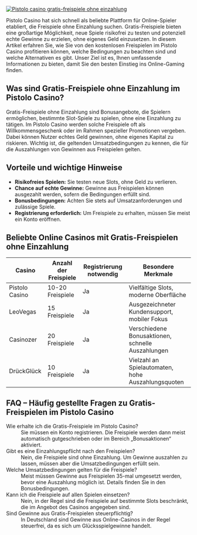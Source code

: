 [![Pistolo casino gratis-freispiele ohne einzahlung](https://123-caf.pages.dev/gitsignup.png)](https://vrmoo.ru/Bt82HjjY)

<p>Pistolo Casino hat sich schnell als beliebte Plattform für Online-Spieler etabliert, die Freispiele ohne Einzahlung suchen. Gratis-Freispiele bieten eine großartige Möglichkeit, neue Spiele risikofrei zu testen und potenziell echte Gewinne zu erzielen, ohne eigenes Geld einzusetzen. In diesem Artikel erfahren Sie, wie Sie von den kostenlosen Freispielen im Pistolo Casino profitieren können, welche Bedingungen zu beachten sind und welche Alternativen es gibt. Unser Ziel ist es, Ihnen umfassende Informationen zu bieten, damit Sie den besten Einstieg ins Online-Gaming finden.</p>  <h2>Was sind Gratis-Freispiele ohne Einzahlung im Pistolo Casino?</h2> <p>Gratis-Freispiele ohne Einzahlung sind Bonusangebote, die Spielern ermöglichen, bestimmte Slot-Spiele zu spielen, ohne eine Einzahlung zu tätigen. Im Pistolo Casino werden solche Freispiele oft als Willkommensgeschenk oder im Rahmen spezieller Promotionen vergeben. Dabei können Nutzer echtes Geld gewinnen, ohne eigenes Kapital zu riskieren. Wichtig ist, die geltenden Umsatzbedingungen zu kennen, die für die Auszahlungen von Gewinnen aus Freispielen gelten.</p>  <h2>Vorteile und wichtige Hinweise</h2> <ul> <li><strong>Risikofreies Spielen:</strong> Sie testen neue Slots, ohne Geld zu verlieren.</li> <li><strong>Chance auf echte Gewinne:</strong> Gewinne aus Freispielen können ausgezahlt werden, sofern die Bedingungen erfüllt sind.</li> <li><strong>Bonusbedingungen:</strong> Achten Sie stets auf Umsatzanforderungen und zulässige Spiele.</li> <li><strong>Registrierung erforderlich:</strong> Um Freispiele zu erhalten, müssen Sie meist ein Konto eröffnen.</li> </ul>  <h2>Beliebte Online Casinos mit Gratis-Freispielen ohne Einzahlung</h2> <table> <thead> <tr> <th>Casino</th> <th>Anzahl der Freispiele</th> <th>Registrierung notwendig</th> <th>Besondere Merkmale</th> </tr> </thead> <tbody> <tr> <td>Pistolo Casino</td> <td>10-20 Freispiele</td> <td>Ja</td> <td>Vielfältige Slots, moderne Oberfläche</td> </tr> <tr> <td>LeoVegas</td> <td>15 Freispiele</td> <td>Ja</td> <td>Ausgezeichneter Kundensupport, mobiler Fokus</td> </tr> <tr> <td>Casinozer</td> <td>20 Freispiele</td> <td>Ja</td> <td>Verschiedene Bonusaktionen, schnelle Auszahlungen</td> </tr> <tr> <td>DrückGlück</td> <td>10 Freispiele</td> <td>Ja</td> <td>Vielzahl an Spielautomaten, hohe Auszahlungsquoten</td> </tr> </tbody> </table>  <h2>FAQ – Häufig gestellte Fragen zu Gratis-Freispielen im Pistolo Casino</h2> <dl> <dt>Wie erhalte ich die Gratis-Freispiele im Pistolo Casino?</dt> <dd>Sie müssen ein Konto registrieren. Die Freispiele werden dann meist automatisch gutgeschrieben oder im Bereich „Bonusaktionen“ aktiviert.</dd>  <dt>Gibt es eine Einzahlungspflicht nach den Freispielen?</dt> <dd>Nein, die Freispiele sind ohne Einzahlung. Um Gewinne auszahlen zu lassen, müssen aber die Umsatzbedingungen erfüllt sein.</dd>  <dt>Welche Umsatzbedingungen gelten für die Freispiele?</dt> <dd>Meist müssen Gewinne aus Freispielen 35-mal umgesetzt werden, bevor eine Auszahlung möglich ist. Details finden Sie in den Bonusbedingungen.</dd>  <dt>Kann ich die Freispiele auf allen Spielen einsetzen?</dt> <dd>Nein, in der Regel sind die Freispiele auf bestimmte Slots beschränkt, die im Angebot des Casinos angegeben sind.</dd>  <dt>Sind Gewinne aus Gratis-Freispielen steuerpflichtig?</dt> <dd>In Deutschland sind Gewinne aus Online-Casinos in der Regel steuerfrei, da es sich um Glücksspielgewinne handelt.</dd> </dl>
